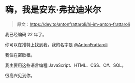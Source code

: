 # 嗨，我是安东·弗拉迪米尔

> 原文：<https://dev.to/antonfrattaroli/hi-im-anton-frattaroli>

我已经编码 22 年了。

你可以在推特上找到我，我的名字是 [@AntonFrattaroli](https://twitter.com/AntonFrattaroli)

我住在密歇根。

我主要用这些语言编程:JavaScript、HTML、CSS、C#、SQL。

很高兴见到你。